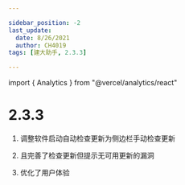 ```yaml
---

sidebar_position: -2
last_update:
  date: 8/26/2021
  author: CH4019
tags: [建大助手, 2.3.3]

---
```

import { Analytics } from "@vercel/analytics/react"
<Analytics/>

# 2.3.3

1. 调整软件启动自动检查更新为侧边栏手动检查更新

2. 且完善了检查更新但提示无可用更新的漏洞

3. 优化了用户体验
